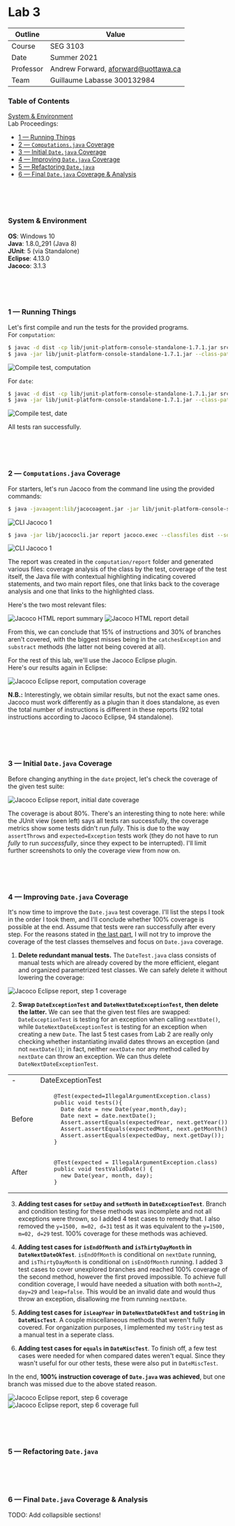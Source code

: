 # Lab 3

| Outline | Value |
| --- | --- |
| Course | SEG 3103 |
| Date | Summer 2021 |
| Professor | Andrew Forward, aforward@uottawa.ca |
| Team | Guillaume Labasse 300132984 |

### Table of Contents  
[System & Environment](#system--environment)  
Lab Proceedings:
* [1 — Running Things](#1--running-things)  
* [2 — `Computations.java` Coverage](#2--computationsjava-coverage)
* [3 — Initial `Date.java` Coverage](#3--initial-datejava-coverage)  
* [4 — Improving `Date.java` Coverage](#4--improving-datejava-coverage)
* [5 — Refactoring `Date.java`](#5--refactoring-datejava)
* [6 — Final `Date.java` Coverage & Analysis](#6--final-datejava-coverage--analysis)

<br><br><br>

### System & Environment

**OS**: Windows 10<br>
**Java**: 1.8.0_291 (Java 8)<br>
**JUnit**: 5 (via Standalone)<br>
**Eclipse**: 4.13.0<br>
**Jacoco**: 3.1.3

<br><br><br>

### 1 — Running Things

Let's first compile and run the tests for the provided programs.<br>
For `computation`:

``` bash
$ javac -d dist -cp lib/junit-platform-console-standalone-1.7.1.jar src/*.java test/*.java
$ java -jar lib/junit-platform-console-standalone-1.7.1.jar --class-path dist --scan-class-path
```

![Compile test, computation](assets/computation_run.png)

For `date`:

``` bash
$ javac -d dist -cp lib/junit-platform-console-standalone-1.7.1.jar src/*.java test/*.java
$ java -jar lib/junit-platform-console-standalone-1.7.1.jar --class-path dist --scan-class-path
```

![Compile test, date](assets/date_run.png)

All tests ran successfully. 

<br><br><br>
### 2 — `Computations.java` Coverage

For starters, let's run Jacoco from the command line using the provided commands:

``` bash
$ java -javaagent:lib/jacocoagent.jar -jar lib/junit-platform-console-standalone-1.7.1.jar --class-path dist --scan-class-path
```

![CLI Jacoco 1](assets/cli_jacoco1.png)

``` bash
$ java -jar lib/jacococli.jar report jacoco.exec --classfiles dist --sourcefiles src --html report
```

![CLI Jacoco 1](assets/cli_jacoco2.png)

The report was created in the `computation/report` folder and generated various files: coverage analysis of the class by the test, coverage of the test itself, the Java file with contextual highlighting indicating covered statements, and two main report files, one that links back to the coverage analysis and one that links to the highlighted class. 

Here's the two most relevant files:

![Jacoco HTML report summary](assets/html_jacoco_1.png)
![Jacoco HTML report detail](assets/html_jacoco_2.png)

From this, we can conclude that 15% of instructions and 30% of branches aren't covered, with the biggest misses being in the `catchesException` and `substract` methods (the latter not being covered at all). 

For the rest of this lab, we'll use the Jacoco Eclipse plugin.<br>Here's our results again in Eclipse:

![Jacoco Eclipse report, computation coverage](assets/covtest_computation.png)

**N.B.:** Interestingly, we obtain similar results, but not the exact same ones. Jacoco must work differently as a plugin than it does standalone, as even the total number of instructions is different in these reports (92 total instructions according to Jacoco Eclipse, 94 standalone). 

<br><br><br>
### 3 — Initial `Date.java` Coverage

Before changing anything in the `date` project, let's check the coverage of the given test suite:

![Jacoco Eclipse report, initial date coverage](assets/covtest_date1.png)

The coverage is about 80%. There's an interesting thing to note here: while the JUnit view (seen left) says all tests ran successfully, the coverage metrics show some tests didn't run *fully*. This is due to the way `assertThrows` and `expected=Exception` tests work (they do not have to run *fully* to run *successfully*, since they expect to be interrupted). I'll limit further screenshots to only the coverage view from now on.

<br><br><br>
### 4 — Improving `Date.java` Coverage

It's now time to improve the `Date.java` test coverage. I'll list the steps I took in the order I took them, and I'll conclude whether 100% coverage is possible at the end. Assume that tests were ran successfully after every step. For the reasons stated in [the last part](#3--initial-datejava-coverage), I will not try to improve the coverage of the test classes themselves and focus on `Date.java` coverage. 

1. **Delete redundant manual tests.** The `DateTest.java` class consists of manual tests which are already covered by the more efficient, elegant and organized parametrized test classes. We can safely delete it without lowering the coverage:

![Jacoco Eclipse report, step 1 coverage](assets/covtest_date2.png)

2. **Swap `DateExceptionTest` and `DateNextDateExceptionTest`, then delete the latter.** We can see that the given test files are swapped: `DateExceptionTest` is testing for an exception when calling `nextDate()`, while `DateNextDateExceptionTest` is testing for an exception when creating a new `Date`. The last 5 test cases from Lab 2 are really only checking whether instantiating invalid dates throws an exception (and not `nextDate()`); in fact, neither `nextDate` nor any method called by `nextDate` can throw an exception. We can thus delete `DateNextDateExceptionTest`. 

<table>
  <tr>
    <td>
    -
    </td>
    <td>
    DateExceptionTest
    </td>
    <td>
    DateNextDateExceptionTest
    </td>
  </tr>
  <tr>
    <td>
    Before
    </td>
    <td>
    <pre lang="java">
    @Test(expected=IllegalArgumentException.class)
    public void tests(){
      Date date = new Date(year,month,day);
      Date next = date.nextDate();
      Assert.assertEquals(expectedYear, next.getYear());
      Assert.assertEquals(expectedMont, next.getMonth());
      Assert.assertEquals(expectedDay, next.getDay());
    }</pre>
    </td>
    <td>
    <pre lang="java">
    @Test(expected = IllegalArgumentException.class)
    public void testNextDate(){
      new Date(year, month, day);
    }</pre>
    </td>
  </tr>
  <tr>
    <td>
    After
    </td>
    <td>
    <pre lang="java">
    @Test(expected = IllegalArgumentException.class)
    public void testValidDate() {
      new Date(year, month, day);
    }</pre>
    </td>
    <td>-</td>
  </tr>
</table>

3. **Adding test cases for `setDay` and `setMonth` in `DateExceptionTest`**. Branch and condition testing for these methods was incomplete and not all exceptions were thrown, so I added 4 test cases to remedy that. I also removed the `y=1500, m=02, d=31` test as it was equivalent to the `y=1500, m=02, d=29` test. 100% coverage for these methods was achieved.

4. **Adding test cases for `isEndOfMonth` and `isThirtyDayMonth` in `DateNextDateOkTest`**. `isEndOfMonth` is conditional on `nextDate` running, and `isThirtyDayMonth` is conditional on `isEndOfMonth` running. I added 3 test cases to cover unexplored branches and reached 100% coverage of the second method, however the first proved impossible. To achieve full condition coverage, I would have needed a situation with both `month=2`, `day=29` and `leap=false`. This would be an invalid date and would thus throw an exception, disallowing me from running `nextDate`.

5. **Adding test cases for `isLeapYear` in `DateNextDateOkTest` and `toString` in `DateMiscTest`**. A couple miscellaneous methods that weren't fully covered. For organization purposes, I implemented my `toString` test as a manual test in a seperate class.

6. **Adding test cases for `equals` in `DateMiscTest`**. To finish off, a few test cases were needed for when compared dates weren't equal. Since they wasn't useful for our other tests, these were also put in `DateMiscTest`. 

In the end, **100% instruction coverage of `Date.java` was achieved**, but one branch was missed due to the above stated reason.

![Jacoco Eclipse report, step 6 coverage](assets/covtest_date3.png)
![Jacoco Eclipse report, step 6 coverage full](assets/covtest_date4.png)

<br><br><br>
### 5 — Refactoring `Date.java`

<br><br><br>
### 6 — Final `Date.java` Coverage & Analysis

TODO: Add collapsible sections!